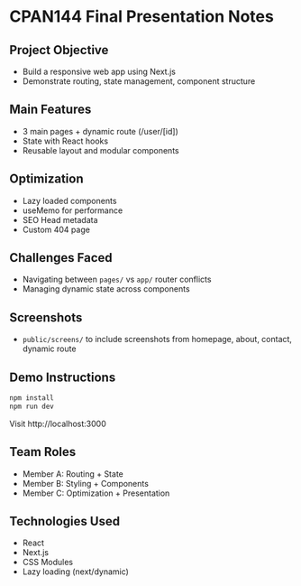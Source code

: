 # CPAN144 Final Presentation Notes

##  Project Objective
- Build a responsive web app using Next.js
- Demonstrate routing, state management, component structure

##  Main Features
- 3 main pages + dynamic route (/user/[id])
- State with React hooks
- Reusable layout and modular components

##  Optimization
- Lazy loaded components
- useMemo for performance
- SEO Head metadata
- Custom 404 page

##  Challenges Faced
- Navigating between `pages/` vs `app/` router conflicts
- Managing dynamic state across components

##  Screenshots
- `public/screens/` to include screenshots from homepage, about, contact, dynamic route

##  Demo Instructions
```bash
npm install
npm run dev
```
Visit http://localhost:3000

##  Team Roles
- Member A: Routing + State
- Member B: Styling + Components
- Member C: Optimization + Presentation

##  Technologies Used
- React
- Next.js
- CSS Modules
- Lazy loading (next/dynamic)
